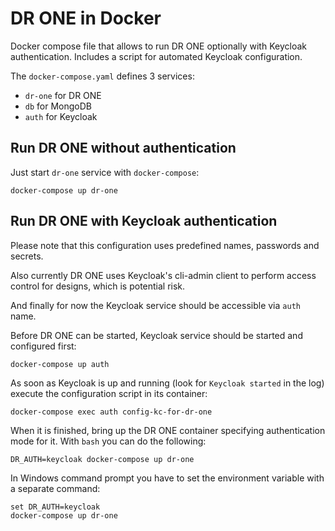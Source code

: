 # DR ONE in Docker

Docker compose file that allows to run DR ONE optionally with Keycloak
authentication. Includes a script for automated Keycloak configuration.

The `docker-compose.yaml` defines 3 services:
- `dr-one` for DR ONE
- `db` for MongoDB
- `auth` for Keycloak

## Run DR ONE without authentication

Just start `dr-one` service with `docker-compose`:

    docker-compose up dr-one

## Run DR ONE with Keycloak authentication

Please note that this configuration uses predefined names, passwords and
secrets.

Also currently DR ONE uses Keycloak's cli-admin client to perform access control
for designs, which is potential risk.

And finally for now the Keycloak service should be accessible via `auth`
name.

Before DR ONE can be started, Keycloak service should be started and configured
first:

    docker-compose up auth

As soon as Keycloak is up and running (look for `Keycloak started` in the log)
execute the configuration script in its container:

    docker-compose exec auth config-kc-for-dr-one

When it is finished, bring up the DR ONE container specifying authentication
mode for it. With `bash` you can do the following:

    DR_AUTH=keycloak docker-compose up dr-one

In Windows command prompt you have to set the environment variable with a
separate command:

    set DR_AUTH=keycloak
    docker-compose up dr-one
